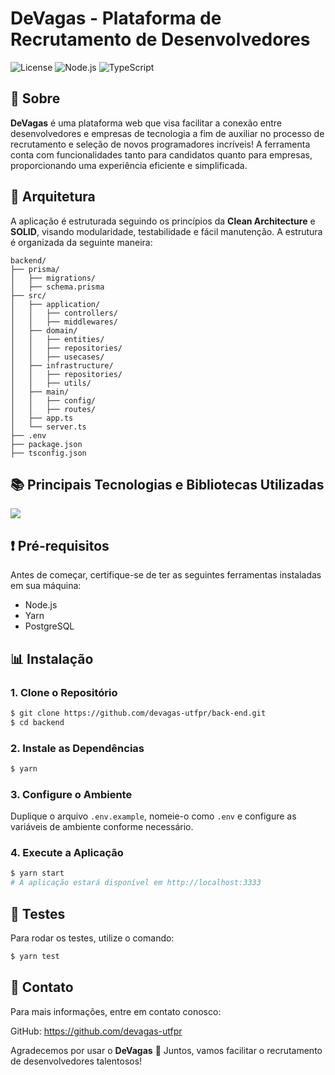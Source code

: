 # DeVagas - Plataforma de Recrutamento de Desenvolvedores

![License](https://img.shields.io/badge/license-MIT-green)
![Node.js](https://img.shields.io/badge/node.js-v14.17.0-blue)
![TypeScript](https://img.shields.io/badge/typescript-v4.5.4-blue)

## 📝 Sobre

**DeVagas** é uma plataforma web que visa facilitar a conexão entre desenvolvedores e empresas de tecnologia a fim de auxiliar no processo de recrutamento e seleção de novos programadores incríveis! A ferramenta conta com funcionalidades tanto para candidatos quanto para empresas, proporcionando uma experiência eficiente e simplificada.

## 🧱 Arquitetura

A aplicação é estruturada seguindo os princípios da **Clean Architecture** e **SOLID**, visando modularidade, testabilidade e fácil manutenção. A estrutura é organizada da seguinte maneira:

```plaintext
backend/
├── prisma/
│   ├── migrations/
│   ├── schema.prisma
├── src/
│   ├── application/
│   │   ├── controllers/
│   │   ├── middlewares/
│   ├── domain/
│   │   ├── entities/
│   │   ├── repositories/
│   │   ├── usecases/
│   ├── infrastructure/
│   │   ├── repositories/
│   │   ├── utils/
│   ├── main/
│   │   ├── config/
│   │   ├── routes/
│   ├── app.ts
│   └── server.ts
├── .env
├── package.json
├── tsconfig.json
```

## 📚 Principais Tecnologias e Bibliotecas Utilizadas

<img src="https://skillicons.dev/icons?i=nodejs,ts,express,prisma,postgres,jest" />

## ❗ Pré-requisitos

Antes de começar, certifique-se de ter as seguintes ferramentas instaladas em sua máquina:

- Node.js
- Yarn
- PostgreSQL

## 📊 Instalação

### 1. Clone o Repositório

```bash
$ git clone https://github.com/devagas-utfpr/back-end.git
$ cd backend
```

### 2. Instale as Dependências

```bash
$ yarn
```

### 3. Configure o Ambiente

Duplique o arquivo `.env.example`, nomeie-o como `.env` e configure as variáveis de ambiente conforme necessário.

### 4. Execute a Aplicação

```bash
$ yarn start
# A aplicação estará disponível em http://localhost:3333
```

## 🚧 Testes

Para rodar os testes, utilize o comando:

```bash
$ yarn test
```

## 📩 Contato

Para mais informações, entre em contato conosco:

GitHub: https://github.com/devagas-utfpr

Agradecemos por usar o **DeVagas** 💙 Juntos, vamos facilitar o recrutamento de desenvolvedores talentosos!